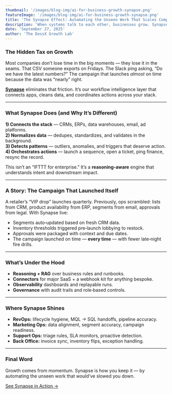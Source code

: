 ```yaml
---
thumbnail: '/images/blog-img/ai-for-business-growth-synapse.png'
featureImage: '/images/blog-img/ai-for-business-growth-synapse.png'
title: 'The Synapse Effect: Automating the Unseen Work That Scales Companies'
description: 'When systems talk to each other, businesses grow. Synapse makes it automatic.'
date: 'September 27, 2025'
author: 'The DossX Growth Lab'
---
```


### The Hidden Tax on Growth

Most companies don’t lose time in the big moments — they lose it in the seams. That CSV someone exports on Fridays. The Slack ping asking, “Do we have the latest numbers?” The campaign that launches *almost* on time because the data was “nearly” right.

**[Synapse](/agents/synapse)** eliminates that friction. It’s our workflow intelligence layer that connects apps, cleans data, and coordinates actions across your stack.

---

### What Synapse Does (and Why It’s Different)

**1) Connects the stack** — CRMs, ERPs, data warehouses, email, ad platforms.  
**2) Normalizes data** — dedupes, standardizes, and validates in the background.  
**3) Detects patterns** — outliers, anomalies, and triggers that deserve action.  
**4) Orchestrates actions** — launch a sequence, open a ticket, ping finance, resync the record.

This isn’t an “IFTTT for enterprise.” It’s a **reasoning‑aware** engine that understands intent and downstream impact.

---

### A Story: The Campaign That Launched Itself

A retailer’s “VIP drop” launches quarterly. Previously, ops scrambled: lists from CRM, product availability from ERP, segments from email, approvals from legal. With Synapse live:  
- Segments auto‑updated based on fresh CRM data.  
- Inventory thresholds triggered pre‑launch lobbying to restock.  
- Approvals were packaged with context and due dates.  
- The campaign launched on time — **every time** — with fewer late‑night fire drills.

---

### What’s Under the Hood

- **Reasoning + RAG** over business rules and runbooks.  
- **Connectors** for major SaaS + a webhook kit for anything bespoke.  
- **Observability** dashboards and replayable runs.  
- **Governance** with audit trails and role‑based controls.

---

### Where Synapse Shines

- **RevOps:** lifecycle hygiene, MQL → SQL handoffs, pipeline accuracy.  
- **Marketing Ops:** data alignment, segment accuracy, campaign readiness.  
- **Support Ops:** triage rules, SLA monitors, proactive detection.  
- **Back Office:** invoice sync, inventory flips, exception handling.

---

### Final Word

Growth comes from momentum. Synapse is how you keep it — by automating the unseen work that would’ve slowed you down.

[See Synapse in Action →](/agents/synapse)
